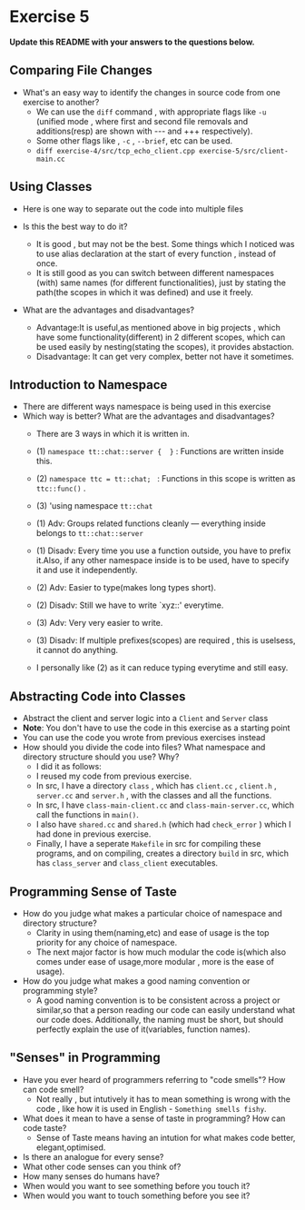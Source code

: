 # Exercise 5

**Update this README with your answers to the questions below.**

## Comparing File Changes

- What's an easy way to identify the changes in source code from one exercise
  to another?
    - We can use the `diff` command , with appropriate flags like `-u` (unified mode , where first and second file removals and additions(resp) are shown with --- and +++ respectively).
    - Some other flags like , `-c` , `--brief`, etc can be used.
    - `diff exercise-4/src/tcp_echo_client.cpp exercise-5/src/client-main.cc`
## Using Classes

- Here is one way to separate out the code into multiple files
- Is this the best way to do it? 
  - It is good , but may not be the best. Some things which I noticed was to use alias declaration at the start of every function , instead of once.
  - It is still good as you can switch between different namespaces (with) same names (for different functionalities), just by stating the path(the scopes in which it was defined) and use it freely.
  
- What are the advantages and disadvantages?
  - Advantage:It is useful,as mentioned above in big projects , which have some functionality(different) in 2 different scopes, which can be used easily by nesting(stating the scopes), it provides abstaction.
  - Disadvantage: It can get very complex, better not have it sometimes.

## Introduction to Namespace

- There are different ways namespace is being used in this exercise
- Which way is better? What are the advantages and disadvantages?
   - There are 3 ways in which it is written in.
    - (1) `namespace tt::chat::server {  }` : Functions are written inside this.
   
    - (2)  `namespace ttc = tt::chat; ` : Functions in this scope is written as `ttc::func()` . 
    - (3) 'using namespace `tt::chat` 

    - (1) Adv: Groups related functions cleanly — everything inside belongs to `tt::chat::server`
    - (1) Disadv: Every time you use a function outside, you have to prefix it.Also, if any other namespace inside is to be used, have to specify it and use it independently.
    - (2) Adv: Easier to type(makes long types short).
    - (2) Disadv: Still we have to write `xyz::' everytime.
    - (3) Adv: Very very easier to write.
    - (3) Disadv: If multiple prefixes(scopes) are required , this is uselsess, it cannot do anything.

    - I personally like (2) as it can reduce typing everytime and still easy.

## Abstracting Code into Classes

- Abstract the client and server logic into a `Client` and `Server` class
- **Note**: You don't have to use the code in this exercise as a starting point
- You can use the code you wrote from previous exercises instead
- How should you divide the code into files? What namespace and directory structure should you use? Why?
  - I did it as follows:
  - I reused my code from previous exercise.
  - In src, I have a directory `class` , which has `client.cc` , `client.h` , `server.cc` and  `server.h` , with the classes and all the functions.
  - In src, I have `class-main-client.cc` and `class-main-server.cc`, which call the functions in `main()`.
  - I also have `shared.cc` and `shared.h` (which had `check_error` ) which I had done in previous exercise.
  - Finally, I have a seperate `Makefile` in src for compiling these programs, and on compiling, creates a directory `build` in src, which has `class_server` and `class_client` executables. 


## Programming Sense of Taste

- How do you judge what makes a particular choice of namespace and directory
  structure?
   - Clarity in using them(naming,etc) and ease of usage is the top priority for any choice of namespace. 
   - The next major factor is how much modular the code is(which also comes under ease of usage,more modular , more is the ease of usage).
- How do you judge what makes a good naming convention or programming style?
  - A good naming convention is to be consistent across a project or similar,so that a person reading our code can easily understand what our code does. Additionally, the naming must be short, but should perfectly explain the use of it(variables, function names).

## "Senses" in Programming

- Have you ever heard of programmers referring to "code smells"? How can code
  smell?
   - Not really , but intutively it has to mean something is wrong with the code , like how it is used in English - `Something smells fishy`.
- What does it mean to have a sense of taste in programming? How can code
  taste?
    - Sense of Taste means having an intution for what makes code better, elegant,optimised.
- Is there an analogue for every sense?
- What other code senses can you think of?
- How many senses do humans have?
- When would you want to see something before you touch it?
- When would you want to touch something before you see it?